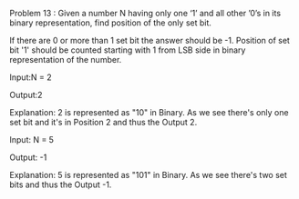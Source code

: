 Problem 13 :
Given a number N having only one ‘1’ and all other ’0’s in its binary representation, find position of the only set bit. 

If there are 0 or more than 1 set bit the answer should be -1. Position of  set bit '1' should be counted starting with 1 from LSB side in binary representation of the number.

Input:N = 2

Output:2

Explanation: 2 is represented as "10" in Binary. As we see there's only one set bit and it's in Position 2 and thus the Output 2.

Input: N = 5

Output: -1

Explanation: 5 is represented as "101" in Binary. As we see there's two set bits and thus the Output -1.
